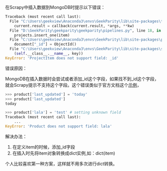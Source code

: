在Scrapy中插入数据到MongoDB时提示以下错误：

```python
Traceback (most recent call last):
  File "C:\Users\geekview\Anaconda3\envs\GeekParity\lib\site-packages\twisted\internet\defer.py", line 653, in _runCallbacks
    current.result = callback(current.result, *args, **kw)
  File "D:\GeekParity\geekparity\geekparity\pipelines.py", line 18, in process_item
    projects.insert_one(item)
  File "C:\Users\geekview\Anaconda3\envs\GeekParity\lib\site-packages\pymongo\collection.py", line 653, in insert_one
    document["_id"] = ObjectId()
  File "C:\Users\geekview\Anaconda3\envs\GeekParity\lib\site-packages\scrapy\item.py", line 66, in __setitem__
    (self.__class__.__name__, key))
KeyError: 'ProjectItem does not support field: _id'
```

错误原因：

​	MongoDB在插入数据时会尝试或者添加_id这个字段，如果找不到_id这个字段，就会Scrapy提示不支持这个字段。这个错误类似于官方文档这个[示例](https://doc.scrapy.org/en/latest/topics/items.html#setting-field-values)，

```python
>>> product['last_updated'] = 'today'
>>> product['last_updated']
today

>>> product['lala'] = 'test' # setting unknown field
Traceback (most recent call last):
    ...
KeyError: 'Product does not support field: lala'
```

解决办法：

1. 在定义item的时候，添加_id字段
2. 在插入时先将item对象转换成dict实例,如：dict(item)

个人比较喜欢第一种方案，这样就不用多次进行dict转换。